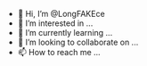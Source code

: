 - 👋 Hi, I’m @LongFAKEce
- 👀 I’m interested in ...
- 🌱 I’m currently learning ...
- 💞️ I’m looking to collaborate on ...
- 📫 How to reach me ...

<!---
LongFAKEce/LongFAKEce is a ✨ special ✨ repository because its `README.md` (this file) appears on your GitHub profile.
You can click the Preview link to take a look at your changes.
--->
